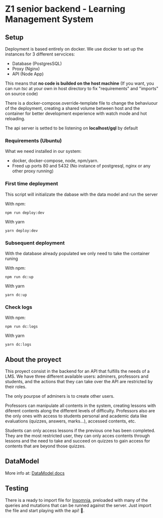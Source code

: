 # Z1 senior backend - Learning Management System

## Setup
Deployment is based entirely on docker. We use docker to set up the instances for 3 different servcices:
  - Database (PostgresSQL)
  - Proxy (Nginx)
  - API (Node App)

This means that **no code is builded on the host machine** (If you want, you can run *tsc* at your own in host directory to fix "requirements" and "imports" on source code)

There is a docker-compose.override-template file to change the behaviuour of the deployment, creating a shared volume between host and the container for better development experience with watch mode and hot reloading.

The api server is setted to be listening on **localhost/gql** by default

### Requirements (Ubuntu)
What we need installed in our system: 
  - docker, docker-compose, node, npm/yarn.
  - Freed up ports 80 and 5432 (No instance of postgresql, nginx or any other proxy running)


### First time deployment
This script will initializate the dabase with the data model and run the server

With npm:
```
npm run deploy:dev
```
With yarn
```
yarn deploy:dev
```

### Subsequent deployment
With the database already populated we only need to take the container runing

With npm:
```
npm run dc:up
```
With yarn
```
yarn dc:up
```

### Check logs
With npm:
```
npm run dc:logs
```
With yarn
```
yarn dc:logs
```

## About the proyect
This proyect consist in the backend for an API that fulfills the needs of a LMS. We have three different available users: adminers, professors and students, and the actions that they can take over the API are restricted by their roles.

The only pourpse of adminers is to create other users.

Professors can manipulate all contents in the system, creating lessons with diferent contents along the different levels of difficulty. Professors also are the only ones with access to students personal and academic data like evaluations (quizzes, answers, marks...), accessed contents, etc.

Students can only access lessons if the previous one has been completed. They are the most restricted user, they can only acces contents through lessons and the need to take and succeed on quizzes to gain access for contents that are beyond those quizzes.


## DataModel
More info at: [DataModel docs](src/db/docs.md)

## Testing
There is a ready to import file for [Insomnia](https://insomnia.rest/),  preloaded with many of the queries and mutations that can be runned against the server. Just import the file and start playing with the api! :rocket:.

